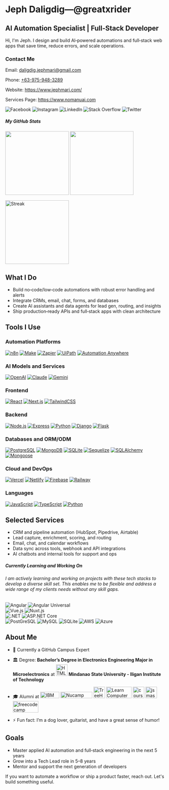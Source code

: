 # Jeph Daligdig—@greatxrider
<h2>AI Automation Specialist | Full‑Stack Developer</h2>
<section>
  <p>Hi, I'm Jeph. I design and build AI‑powered automations and full‑stack web apps that save time, reduce errors, and scale operations.</p>

  <h3>Contact Me</h3>
  <p>Email: <a href="mailto:daligdig.jephmari@gmail.com">daligdig.jephmari@gmail.com</a></p>
  <p>Phone: <a href="tel:+639759483289">+63-975-948-3289</a></p>
  <p>Website: <a href="https://www.jephmari.com/">https://www.jephmari.com/</a></p>
  <p>Services Page: <a href="https://www.nomanuai.com/">https://www.nomanuai.com</a></p>
</section>

<p align="left">
  <a target="_blank" rel="noreferrer"><img src="https://img.shields.io/badge/Facebook-1877F2?logo=facebook&logoColor=white&style=for-the-badge&labelColor=1877F2" alt="Facebook" /></a>
  <a target="_blank" rel="noreferrer"><img src="https://img.shields.io/badge/Instagram-E4405F?logo=instagram&logoColor=white&style=for-the-badge&labelColor=E4405F" alt="Instagram" /></a>
  <a target="_blank" rel="noreferrer"><img src="https://img.shields.io/badge/LinkedIn-0A66C2?logo=linkedin&logoColor=white&style=for-the-badge&labelColor=0A66C2" alt="LinkedIn" /></a>
  <a target="_blank" rel="noreferrer"><img src="https://img.shields.io/badge/Stack_Overflow-FE7A16?logo=stack-overflow&logoColor=white&style=for-the-badge&labelColor=FE7A16" alt="Stack Overflow" /></a>
  <a target="_blank" rel="noreferrer"><img src="https://img.shields.io/badge/Twitter-1DA1F2?logo=twitter&logoColor=white&style=for-the-badge&labelColor=1DA1F2" alt="Twitter" /></a>
</p>

<h5 align="left">My GitHub Stats</h5>
<p align="left">
  <a href="https://github.com/greatxrider/github-readme-stats"><img height=200  src="https://github-readme-stats.vercel.app/api?username=greatxrider&theme=radical&show_icons=true" /></a>
  <a href="https://github.com/greatxrider/convoychat"><img height=200  src="https://github-readme-stats.vercel.app/api/top-langs/?username=greatxrider&layout=compact&langs_count=8&card_width=320&theme=radical&show_icons=true" /></a>
</p>
<p align="left">
  <a href="https://github.com/greatxrider/streak-stats"><img height="200" src="https://streak-stats.demolab.com/?user=greatxrider&theme=radical&show_icons=true" alt="Streak" /></a>
</p>

## What I Do

- Build no‑code/low‑code automations with robust error handling and alerts
- Integrate CRMs, email, chat, forms, and databases
- Create AI assistants and data agents for lead gen, routing, and insights
- Ship production‑ready APIs and full‑stack apps with clean architecture

## Tools I Use

### Automation Platforms

[![n8n](https://img.shields.io/badge/n8n-FD3A5C?logo=n8n&logoColor=white&style=for-the-badge)](https://n8n.io)
[![Make](https://img.shields.io/badge/Make-2C2C2C?logo=make&logoColor=white&style=for-the-badge)](https://www.make.com)
[![Zapier](https://img.shields.io/badge/Zapier-FF4F00?logo=zapier&logoColor=white&style=for-the-badge)](https://zapier.com)
[![UiPath](https://img.shields.io/badge/UiPath-FF6C37?logo=uipath&logoColor=white&style=for-the-badge)](https://www.uipath.com)
[![Automation Anywhere](https://img.shields.io/badge/Automation%20Anywhere-FF7F00?style=for-the-badge)](https://www.automationanywhere.com)

### AI Models and Services

[![OpenAI](https://img.shields.io/badge/OpenAI-000000?logo=openai&logoColor=white&style=for-the-badge)](https://openai.com)
[![Claude](https://img.shields.io/badge/Claude-101828?style=for-the-badge)](https://claude.ai)
[![Gemini](https://img.shields.io/badge/Gemini-4285F4?logo=google&logoColor=white&style=for-the-badge)](https://ai.google)

### Frontend

[![React](https://img.shields.io/badge/React-61DAFB?logo=react&logoColor=black&style=for-the-badge)](https://react.dev)
[![Next.js](https://img.shields.io/badge/Next.js-000000?logo=next.js&logoColor=white&style=for-the-badge)](https://nextjs.org)
[![TailwindCSS](https://img.shields.io/badge/TailwindCSS-06B6D4?logo=tailwindcss&logoColor=white&style=for-the-badge)](https://tailwindcss.com)

### Backend

[![Node.js](https://img.shields.io/badge/Node.js-339933?logo=node.js&logoColor=white&style=for-the-badge)](https://nodejs.org)
[![Express](https://img.shields.io/badge/Express-000000?logo=express&logoColor=white&style=for-the-badge)](https://expressjs.com)
[![Python](https://img.shields.io/badge/Python-3776AB?logo=python&logoColor=white&style=for-the-badge)](https://www.python.org)
[![Django](https://img.shields.io/badge/Django-092E20?logo=django&logoColor=white&style=for-the-badge)](https://www.djangoproject.com)
[![Flask](https://img.shields.io/badge/Flask-000000?logo=flask&logoColor=white&style=for-the-badge)](https://flask.palletsprojects.com)

### Databases and ORM/ODM

[![PostgreSQL](https://img.shields.io/badge/PostgreSQL-4169E1?logo=postgresql&logoColor=white&style=for-the-badge)](https://www.postgresql.org)
[![MongoDB](https://img.shields.io/badge/MongoDB-47A248?logo=mongodb&logoColor=white&style=for-the-badge)](https://www.mongodb.com)
[![SQLite](https://img.shields.io/badge/SQLite-003B57?logo=sqlite&logoColor=white&style=for-the-badge)](https://www.sqlite.org)
[![Sequelize](https://img.shields.io/badge/Sequelize-52B0E7?logo=sequelize&logoColor=white&style=for-the-badge)](https://sequelize.org)
[![SQLAlchemy](https://img.shields.io/badge/SQLAlchemy-4B2D77?style=for-the-badge)](https://www.sqlalchemy.org)
[![Mongoose](https://img.shields.io/badge/Mongoose-4A154B?style=for-the-badge)](https://mongoosejs.com)

### Cloud and DevOps

[![Vercel](https://img.shields.io/badge/Vercel-000000?logo=vercel&logoColor=white&style=for-the-badge)](https://vercel.com)
[![Netlify](https://img.shields.io/badge/Netlify-00C7B7?logo=netlify&logoColor=white&style=for-the-badge)](https://www.netlify.com)
[![Firebase](https://img.shields.io/badge/Firebase-FFCA28?logo=firebase&logoColor=white&style=for-the-badge)](https://firebase.google.com)
[![Railway](https://img.shields.io/badge/Railway-0B0D0E?logo=railway&logoColor=white&style=for-the-badge)](https://railway.app)

### Languages

[![JavaScript](https://img.shields.io/badge/JavaScript-F7DF1E?logo=javascript&logoColor=black&style=for-the-badge)](https://developer.mozilla.org/en-US/docs/Web/JavaScript)
[![TypeScript](https://img.shields.io/badge/TypeScript-3178C6?logo=typescript&logoColor=white&style=for-the-badge)](https://www.typescriptlang.org)
[![Python](https://img.shields.io/badge/Python-3776AB?logo=python&logoColor=white&style=for-the-badge)](https://www.python.org)

## Selected Services

- CRM and pipeline automation (HubSpot, Pipedrive, Airtable)
- Lead capture, enrichment, scoring, and routing
- Email, chat, and calendar workflows
- Data sync across tools, webhook and API integrations
- AI chatbots and internal tools for support and ops

<div>
  <h5 align="left">Currently Learning and Working On</h5>
  <h6 align="left">I am actively learning and working on projects with these tech stacks to develop a diverse skill set. This enables me to be flexible and address a wide range of my clients needs without any skill gaps.</h6>
  <p align="left">
    <a target="_blank" rel="noreferrer"><img src="https://img.shields.io/badge/Angular-E23237?logo=angular&logoColor=white&style=for-the-badge&labelColor=E23237" alt="Angular" /></a>
    <a target="_blank" rel="noreferrer"><img src="https://img.shields.io/badge/Angular_Universal-00ACC1?logo=angularuniversal&logoColor=white&style=for-the-badge&labelColor=E23237" alt="Angular Universal" /></a>
    <br>
    <a target="_blank" rel="noreferrer"><img src="https://img.shields.io/badge/Vue.js-4FC08D?logo=vue.js&logoColor=white&style=for-the-badge&labelColor=4FC08D" alt="Vue.js" /></a>
    <a target="_blank" rel="noreferrer"><img src="https://img.shields.io/badge/Nuxt.js-00C58E?logo=nuxt.js&logoColor=white&style=for-the-badge&labelColor=00C58E" alt="Nuxt.js" /></a>
    <br>
    <a target="_blank" rel="noreferrer"><img src="https://img.shields.io/badge/.NET-512BD4?logo=.net&logoColor=white&style=for-the-badge&labelColor=512BD4" alt=".NET" /></a>
    <a target="_blank" rel="noreferrer"><img src="https://img.shields.io/badge/ASP.NET_Core-512BD4?logo=aspnetcore&logoColor=white&style=for-the-badge&labelColor=512BD4" alt="ASP.NET Core" /></a>
    <br>
    <a target="_blank" rel="noreferrer"><img src="https://img.shields.io/badge/PostgreSQL-4169E1?logo=postgresql&logoColor=white&style=for-the-badge&labelColor=4169E1" alt="PostGreSQL" /></a>
    <a target="_blank" rel="noreferrer"><img src="https://img.shields.io/badge/MySQL-4479A1?logo=mysql&logoColor=white&style=for-the-badge&labelColor=4479A1" alt="MySQL" /></a>
    <a target="_blank" rel="noreferrer"><img src="https://img.shields.io/badge/SQLite-003B57?logo=sqlite&logoColor=white&style=for-the-badge&labelColor=003B57" alt="SQLite" /></a>
    <a target="_blank" rel="noreferrer"><img src="https://img.shields.io/badge/AWS-232F3E?logo=amazon-aws&logoColor=white&style=for-the-badge&labelColor=232F3E" alt="AWS" /></a>
    <a target="_blank" rel="noreferrer"><img src="https://img.shields.io/badge/Azure-0078D4?logo=azure&logoColor=white&style=for-the-badge&labelColor=0078D4" alt="Azure" /></a>
  </p>
</div>

## About Me
- 🚩 Currently a GitHub Campus Expert
  
- 🏛️ Degree: **Bachelor’s Degree in Electronics Engineering Major in Microelectronics** at <a target="_blank" rel="noreferrer"><img src="https://upload.wikimedia.org/wikipedia/en/7/74/Mindanao_State_University_-_Iligan_Institute_of_Technology.png" width="36" height="36" alt="HTML5" /></a> **Mindanao State University - Iligan Institute of Technology**
  
- 🎓 Alumni at <a target="_blank" rel="noreferrer" href="https://www.ibm.com/us-en"><img src="https://upload.wikimedia.org/wikipedia/commons/thumb/5/51/IBM_logo.svg/1024px-IBM_logo.svg.png" width="60" height="20" alt="IBM Logo" /></a>  <a target="_blank" rel="noreferrer" href="https://www.nucamp.co/">
  <img src="https://www.nucamp.co/assets/imgs/nucamp-logotype-only-color-vector.svg" width="100" height="20" alt="Nucamp Logo" /></a>  <a target="_blank" rel="noreferrer" href="https://teamtreehouse.com/">
  <img src="https://ecs-static.teamtreehouse.com/assets/logo-232a207b24bcb8ab1fba7c1d85467f71d7b2d010d427c859987ed641706f45d9.png" width="36" height="36" alt="TreeHouse Logo" /></a>  <a target="_blank" rel="noreferrer" href="https://learncomputertoday.net/">
  <img src="https://learncomputertoday.net/wp-content/uploads/2023/09/Logo-with-tradamark.png.webp" width="80" height="36" alt="Learn Computer Today Philippines Logo" /></a>
  <img src="https://cdn.icon-icons.com/icons2/2699/PNG/512/coursera_logo_icon_169326.png" width="36" height="36" alt="coursera" /></a>
  <img src="https://www.jsmastery.pro/assets/general/icons/favicon-32x32.png" width="36" height="36" alt="jsmastery" /></a>
  <img src="https://vectorlogoseek.com/wp-content/uploads/2019/04/freecodecamp-vector-logo.png" width="80" height="36" alt="freecodecamp" /></a>

- ⚡ Fun fact: I’m a dog lover, guitarist, and have a great sense of humor!

## Goals

- Master applied AI automation and full‑stack engineering in the next 5 years
- Grow into a Tech Lead role in 5–8 years
- Mentor and support the next generation of developers

If you want to automate a workflow or ship a product faster, reach out. Let's build something useful.

